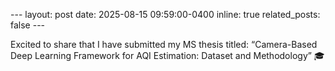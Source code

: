 --- layout: post date: 2025-08-15 09:59:00-0400 inline: true related_posts: false --- 

Excited to share that I have submitted my MS thesis titled: “Camera-Based Deep Learning Framework for AQI Estimation: Dataset and Methodology” 🎓
